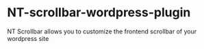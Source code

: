 # NT-scrollbar-wordpress-plugin
NT Scrollbar allows you to customize the frontend scrollbar of your wordpress site
